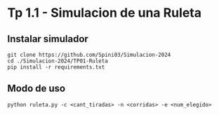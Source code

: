 # Tp 1.1 - Simulacion de una Ruleta

## Instalar simulador
```
git clone https://github.com/Spini03/Simulacion-2024
cd ./Simulacion-2024/TP01-Ruleta
pip install -r requirements.txt
```

## Modo de uso
```
python ruleta.py -c <cant_tiradas> -n <corridas> -e <num_elegido>
```
